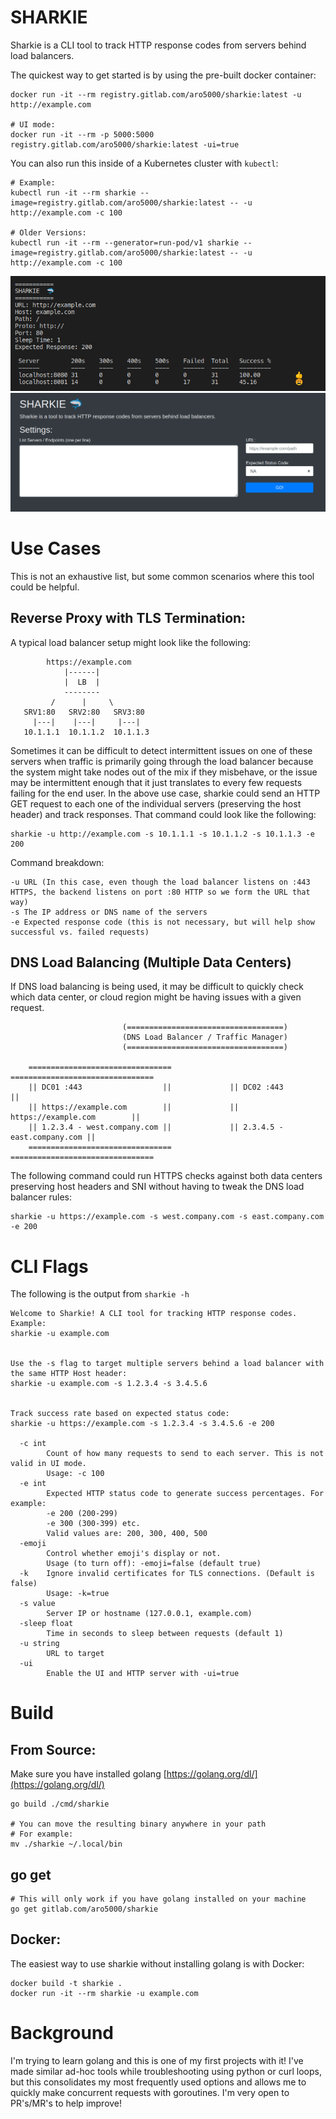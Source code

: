 # SHARKIE
Sharkie is a CLI tool to track HTTP response codes from servers behind load balancers.

The quickest way to get started is by using the pre-built docker container:
```
docker run -it --rm registry.gitlab.com/aro5000/sharkie:latest -u http://example.com

# UI mode:
docker run -it --rm -p 5000:5000 registry.gitlab.com/aro5000/sharkie:latest -ui=true
```

You can also run this inside of a Kubernetes cluster with `kubectl`:
```
# Example:
kubectl run -it --rm sharkie --image=registry.gitlab.com/aro5000/sharkie:latest -- -u http://example.com -c 100

# Older Versions:
kubectl run -it --rm --generator=run-pod/v1 sharkie --image=registry.gitlab.com/aro5000/sharkie:latest -- -u http://example.com -c 100
```

![Example image](./docs/EXAMPLE.png)
![Example UI](./docs/UI.png)

# Use Cases
This is not an exhaustive list, but some common scenarios where this tool could be helpful.
## Reverse Proxy with TLS Termination:
A typical load balancer setup might look like the following:
```
        https://example.com
            |------|
            |  LB  |
            --------
         /      |     \
   SRV1:80   SRV2:80   SRV3:80
     |---|    |---|     |---|
   10.1.1.1  10.1.1.2  10.1.1.3
```

Sometimes it can be difficult to detect intermittent issues on one of these servers when traffic is primarily going through the load balancer because the system might take nodes out of the mix if they misbehave, or the issue may be intermittent enough that it just translates to every few requests failing for the end user. In the above use case, sharkie could send an HTTP GET request to each one of the individual servers (preserving the host header) and track responses. That command could look like the following:
```
sharkie -u http://example.com -s 10.1.1.1 -s 10.1.1.2 -s 10.1.1.3 -e 200
```
Command breakdown:
```
-u URL (In this case, even though the load balancer listens on :443 HTTPS, the backend listens on port :80 HTTP so we form the URL that way)
-s The IP address or DNS name of the servers
-e Expected response code (this is not necessary, but will help show successful vs. failed requests)
```

## DNS Load Balancing (Multiple Data Centers)
If DNS load balancing is being used, it may be difficult to quickly check which data center, or cloud region might be having issues with a given request.
```
                         (===================================)
                         (DNS Load Balancer / Traffic Manager)
                         (===================================)

    ================================             ================================
    || DC01 :443                  ||             || DC02 :443                  ||
    || https://example.com        ||             || https://example.com        ||
    || 1.2.3.4 - west.company.com ||             || 2.3.4.5 - east.company.com ||
    ================================             ================================
```
The following command could run HTTPS checks against both data centers preserving host headers and SNI without having to tweak the DNS load balancer rules:
```
sharkie -u https://example.com -s west.company.com -s east.company.com -e 200
```

# CLI Flags
The following is the output from ```sharkie -h```
```
Welcome to Sharkie! A CLI tool for tracking HTTP response codes.
Example:
sharkie -u example.com


Use the -s flag to target multiple servers behind a load balancer with the same HTTP Host header:
sharkie -u example.com -s 1.2.3.4 -s 3.4.5.6


Track success rate based on expected status code:
sharkie -u https://example.com -s 1.2.3.4 -s 3.4.5.6 -e 200

  -c int
        Count of how many requests to send to each server. This is not valid in UI mode.
        Usage: -c 100
  -e int
        Expected HTTP status code to generate success percentages. For example:
        -e 200 (200-299)
        -e 300 (300-399) etc.
        Valid values are: 200, 300, 400, 500
  -emoji
        Control whether emoji's display or not.
        Usage (to turn off): -emoji=false (default true)
  -k    Ignore invalid certificates for TLS connections. (Default is false)
        Usage: -k=true
  -s value
        Server IP or hostname (127.0.0.1, example.com)
  -sleep float
        Time in seconds to sleep between requests (default 1)
  -u string
        URL to target
  -ui
        Enable the UI and HTTP server with -ui=true
```

# Build
## From Source:
Make sure you have installed golang [https://golang.org/dl/](https://golang.org/dl/)
```
go build ./cmd/sharkie

# You can move the resulting binary anywhere in your path
# For example:
mv ./sharkie ~/.local/bin
```

## go get
```
# This will only work if you have golang installed on your machine
go get gitlab.com/aro5000/sharkie
```

## Docker:
The easiest way to use sharkie without installing golang is with Docker:
```
docker build -t sharkie .
docker run -it --rm sharkie -u example.com
```

# Background
I'm trying to learn golang and this is one of my first projects with it! I've made similar ad-hoc tools while troubleshooting using python or curl loops, but this consolidates my most frequently used options and allows me to quickly make concurrent requests with goroutines. I'm very open to PR's/MR's to help improve!